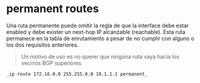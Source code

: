 # permanent routes
Una ruta permanente puede omitir la regla de que la interface debe estar enabled y debe exister un next-hop IP alcanzable (reachable). 
Esta ruta permanece en la tabla de enrutamiento a pesar de no cumplir con alguno o los dos requisitos anteriores.
> Un motivo de uso es no querer que ninguna ruta vaya hacia los vecinos BGP superiores

``` bash
_ip route 172.16.0.0 255.255.0.0 10.1.1.1 permanent_
```



